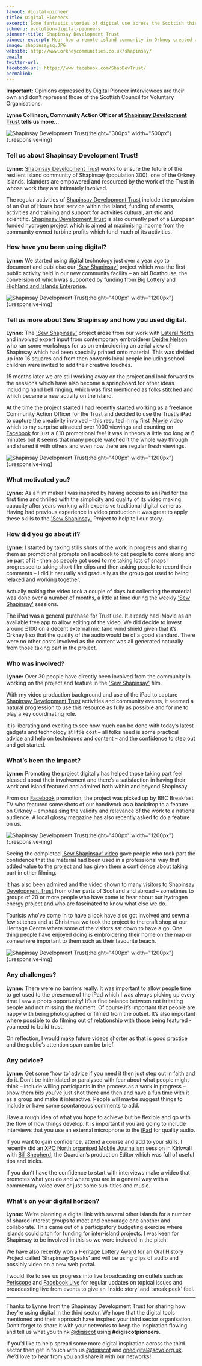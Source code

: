 ```yaml
---
layout: digital-pioneer
title: Digital Pioneers
excerpt: Some fantastic stories of digital use across the Scottish third sector. Read on to be inspired.
submenu: evolution-digital-pioneers
pioneer-title: Shapinsay Development Trust
pioneer-excerpt: Hear how a remote island community in Orkney created a film for their project using an iPad and free software.
image: shapinsaysq.JPG
website: http://www.orkneycommunities.co.uk/shapinsay/
email:
twitter-url: 
facebook-url: https://www.facebook.com/ShapDevTrust/
permalink: 
---
```


**Important:** Opinions expressed by Digital Pioneer interviewees are their own and don't represent those of the Scottish Council for Voluntary Organisations.

**Lynne Collinson, Community Action Officer at <a target='_blank' href="http://www.orkneycommunities.co.uk/shapinsay/">Shapinsay Development Trust</a> tells us more...**

![Shapinsay Development Trust](/images/digital-pioneers/shapinsaylogo.jpg){:height="300px" width="500px"}{:.responsive-img}

### Tell us about Shapinsay Development Trust! 

**Lynne:** <a target='_blank' href="http://www.orkneycommunities.co.uk/shapinsay/">Shapinsay Development Trust</a> works to ensure the future of the resilient island community of Shapinsay (population 300), one of the Orkney Islands. Islanders are empowered and resourced by the work of the Trust in whose work they are intimately involved.  

The regular activities of <a target='_blank' href="http://www.orkneycommunities.co.uk/shapinsay/">Shapinsay Development Trust</a> include the provision of an Out of Hours boat service within the island, funding of events, activities and training and support for activities cultural, artistic and scientific.
<a target='_blank' href="http://www.orkneycommunities.co.uk/shapinsay/">Shapinsay Development Trust</a> is also currently part of a European funded hydrogen project which is aimed at maximising income from the community owned turbine profits which fund much of its activities.

### How have you been using digital?

**Lynne:** We started using digital technology just over a year ago to document and publicise our <a target='_blank' href="https://www.facebook.com/ShapDevTrust/videos/vb.116047575144237/1108799772535674/?type=2&theater">'Sew Shapinsay'</a> project which was the first public activity held in our new community facility – an old Boathouse, the conversion of which was supported by funding from <a target='_blank' href="https://www.biglotteryfund.org.uk/">Big Lottery</a> and <a target='_blank' href="http://www.hie.co.uk/">Highland and Islands Enterprise</a>. 

![Shapinsay Development Trust](/images/digital-pioneers/shapinsaygroup.jpg){:height="400px" width="1200px"}{:.responsive-img}

### Tell us more about Sew Shapinsay and how you used digital.

**Lynne:** The <a target='_blank' href="https://www.facebook.com/ShapDevTrust/videos/vb.116047575144237/1108799772535674/?type=2&theater">'Sew Shapinsay'</a> project arose from our work with <a target='_blank' href="http://lateralnorth.com/">Lateral North</a> and involved expert input from contemporary embroiderer <a target='_blank' href="http://deirdre-nelson.co.uk/">Deidre Nelson</a> who ran some workshops for us on embroidering an aerial view of Shapinsay which had been specially printed onto material. This was divided up into 16 squares and from then onwards local people including school children were invited to add their creative touches.

15 months later we are still working away on the project and look forward to the sessions which have also become a springboard for other ideas including hand bell ringing, which was first mentioned as folks stitched and which became a new activity on the island. 

At the time the project started I had recently started working as a freelance Community Action Officer for the Trust and decided to use the Trust’s iPad to capture the creativity involved – this resulted in my first <a target='_blank' href="https://www.apple.com/uk/imovie/">iMovie</a> video which to my surprise attracted over 1000 viewings and counting on <a target='_blank' href="https://www.facebook.com/ShapDevTrust/">Facebook</a> for just a £10 promotional fee! It was in theory a little too long at 6 minutes but it seems that many people watched it the whole way through and shared it with others and even now there are regular fresh viewings. 

![Shapinsay Development Trust](/images/digital-pioneers/sewing.jpg){:height="400px" width="1200px"}{:.responsive-img}

### What motivated you?

**Lynne:** As a film maker I was inspired by having access to an iPad for the first time and thrilled with the simplicity and quality of its video making capacity after years working with expensive traditional digital cameras.  Having had previous experience in video production it was great to apply these skills to the <a target='_blank' href="https://www.facebook.com/ShapDevTrust/videos/vb.116047575144237/1108799772535674/?type=2&theater">'Sew Shapinsay'</a> Project to help tell our story. 

### How did you go about it?

**Lynne:** I started by taking stills shots of the work in progress and sharing them as promotional prompts on Facebook to get people to come along and be part of it - then as people got used to me taking lots of snaps I progressed to taking short film clips and then asking people to record their comments – I did it naturally and gradually as the group got used to being relaxed and working together.

Actually making the video took a couple of days but collecting the material was done over a number of months, a little at time during the weekly <a target='_blank' href="https://www.facebook.com/ShapDevTrust/videos/vb.116047575144237/1108799772535674/?type=2&theater">'Sew Shapinsay'</a> sessions.

The iPad was a general purchase for Trust use.  It already had iMovie as an available free app to allow editing of the video.  We did decide to invest around £100 on a decent external mic (and wind shield given that it’s Orkney!) so that the quality of the audio would be of a good standard.  There were no other costs involved as the content was all generated naturally from those taking part in the project.

### Who was involved?

**Lynne:** Over 30 people have directly been involved from the community in working on the project and feature in the <a target='_blank' href="https://www.facebook.com/ShapDevTrust/videos/vb.116047575144237/1108799772535674/?type=2&theater">'Sew Shapinsay'</a> film.  

With my video production background and use of the iPad to capture <a target='_blank' href="http://www.orkneycommunities.co.uk/shapinsay/">Shapinsay Development Trust</a> activities and community events, it seemed a natural progression to use this resource as fully as possible and for me to play a key coordinating role. 

It is liberating and exciting to see how much can be done with today’s latest gadgets and technology at little cost – all folks need is some practical advice and help on techniques and content – and the confidence to step out and get started. 

### What’s been the impact?

**Lynne:** Promoting the project digitally has helped those taking part feel pleased about their involvement and there’s a satisfaction in having their work and island featured and admired both within and beyond Shapinsay.

From our <a target='_blank' href="https://www.facebook.com/ShapDevTrust/videos/vb.116047575144237/1108799772535674/?type=2&theater">Facebook</a> promotion, the project was picked up by BBC Breakfast TV who featured some shots of our handiwork as a backdrop to a feature on Orkney – emphasising the validity and relevance of the work to a national audience. A local glossy magazine has also recently asked to do a feature on us. 

![Shapinsay Development Trust](/images/digital-pioneers/filming.jpg){:height="400px" width="1200px"}{:.responsive-img}

Seeing the completed <a target='_blank' href="https://www.facebook.com/ShapDevTrust/videos/vb.116047575144237/1108799772535674/?type=2&theater">'Sew Shapinsay' video</a> gave people who took part the confidence that the material had been used in a professional way that added value to the project and has given them a confidence about taking part in other filming. 

It has also been admired and the video shown to many visitors to <a target='_blank' href="http://www.orkneycommunities.co.uk/shapinsay/">Shapinsay Development Trust</a> from other parts of Scotland and abroad – sometimes to groups of 20 or more people who have come to hear about our hydrogen energy project and who are fascinated to know what else we do.  

Tourists who’ve come in to have a look have also got involved and sewn a few stitches and at Christmas we took the project to the craft shop at our Heritage Centre where some of the visitors sat down to have a go. One thing people have enjoyed doing is embroidering their home on the map or somewhere important to them such as their favourite beach. 

![Shapinsay Development Trust](/images/digital-pioneers/closeup.jpg){:height="400px" width="1200px"}{:.responsive-img}

### Any challenges?

**Lynne:** There were no barriers really.  It was important to allow people time to get used to the presence of the iPad which I was always picking up every time I saw a photo opportunity! It’s a fine balance between not irritating people and not missing the moment. Of course it’s important that people are happy with being photographed or filmed from the outset. It’s also important where possible to do filming out of relationship with those being featured - you need to build trust. 

On reflection, I would make future videos shorter as that is good practice and the public’s attention span can be brief.  

### Any advice?

**Lynne:** Get some ‘how to’ advice if you need it then just step out in faith and do it. Don’t be intimidated or paralysed with fear about what people might think – include willing participants in the process as a work in progress – show them bits you’ve just shot there and then and have a fun time with it as a group and make it interactive. People will maybe suggest things to include or have some spontaneous comments to add.  

Have a rough idea of what you hope to achieve but be flexible and go with the flow of how things develop. It is important if you are going to include interviews that you use an external microphone to the <a target='_blank' href="https://en.wikipedia.org/wiki/IPad">iPad</a> for quality audio.  

If you want to gain confidence, attend a course and add to your skills. I recently did an <a target='_blank' href="https://xponorth.co.uk/event/mobile-journalism-workshops-bill-shepherd">XPO North organised Mobile Journalism</a> session in Kirkwall with <a target='_blank' href="https://www.linkedin.com/in/billshepherdmedia/">Bill Shepherd</a>, the Guardian’s production Editor which was full of useful tips and tricks.  

If you don’t have the confidence to start with interviews make a video that promotes what you do and where you are in a general way with a commentary voice over or just some sub-titles and music.

### What’s on your digital horizon?

**Lynne:** We’re planning a digital link with several other islands for a number of shared interest groups to meet and encourage one another and collaborate. This came out of a participatory budgeting exercise where islands could pitch for funding for inter-island projects.  I was keen for Shapinsay to be involved in this so we were included in the pitch.  

We have also recently won a <a target='_blank' href="https://www.hlf.org.uk/">Heritage Lottery Award</a> for an Oral History Project called ‘Shapinsay Speaks’ and will be using clips of audio and possibly video on a new web portal.  

I would like to see us progress into live broadcasting on outlets such as <a target='_blank' href="https://www.periscope.tv/about/">Periscope</a> and <a target='_blank' href="https://live.fb.com/">Facebook Live</a> for regular updates on topical issues and broadcasting live from events to give an ‘inside story’ and ‘sneak peek’ feel.  


-----

Thanks to Lynne from the Shapinsay Development Trust for sharing how they’re using digital in the third sector. We hope that the digital tools mentioned and their approach have inspired your third sector organisation. Don’t forget to share it with your networks to keep the inspiration flowing and tell us what you think  <a href="https://twitter.com/digiscot?ref_src=twsrc%5Egoogle%7Ctwcamp%5Eserp%7Ctwgr%5Eauthor" target="_blank">@digiscot</a> using **#digiscotpioneers**.

If you’d like to help spread some more digital inspiration across the third sector then get in touch with us <a href="https://twitter.com/digiscot?ref_src=twsrc%5Egoogle%7Ctwcamp%5Eserp%7Ctwgr%5Eauthor" target="_blank">@digiscot</a> and <a href="mailto:onedigital@scvo.org.uk">onedigital@scvo.org.uk</a>.  We’d love to hear from you and share it with our networks!
